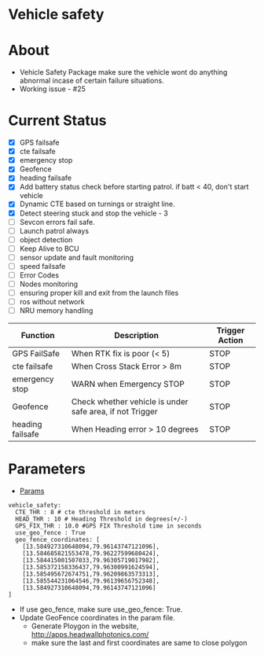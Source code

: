 # Vehicle safety

# About

- Vehicle Safety Package make sure the vehicle wont do anything abnormal incase of certain failure situations.
- Working issue - #25

# Current Status

-  [x] GPS failsafe
-  [x] cte failsafe
-  [x] emergency stop
-  [x] Geofence
-  [x] heading failsafe
-  [x] Add battery status check before starting patrol. if batt < 40, don't start vehicle
-  [x] Dynamic CTE based on turnings or straight line.
-  [x] Detect steering stuck and stop the vehicle - 3
-  [ ] Sevcon errors fail safe.
-  [ ] Launch patrol always
-  [ ] object detection
-  [ ] Keep Alive to BCU
-  [ ] sensor update and fault monitoring
-  [ ] speed failsafe
-  [ ] Error Codes
-  [ ] Nodes monitoring
-  [ ] ensuring proper kill and exit from the launch files
-  [ ] ros without network
-  [ ] NRU memory handling

| Function  | Description | Trigger Action |
|---|---| --- |
| GPS FailSafe  | When RTK fix is poor (< 5) | STOP |
| cte failsafe |  When Cross Stack Error > 8m | STOP |
| emergency stop  |  WARN when Emergency STOP  | STOP |
| Geofence | Check whether vehicle is under safe area, if not Trigger  | STOP
| heading failsafe  | When Heading error > 10 degrees  | STOP |

# Parameters

- [Params](params/vehicle_safety_params.yaml)

```
vehicle_safety:
  CTE_THR : 8 # cte threshold in meters
  HEAD_THR : 10 # Heading Threshold in degrees(+/-)
  GPS_FIX_THR : 10.0 #GPS FIX Threshold time in seconds
  use_geo_fence : True
  geo_fence_coordinates: [
    [13.584927310648094,79.96143747121096],
    [13.584685821553478,79.96227599680424],
    [13.584415001507033,79.96305719017982],
    [13.585372158336437,79.96300991624594],
    [13.585495672674751,79.96209863573313],
    [13.585544231064546,79.96139656752348],
    [13.584927310648094,79.96143747121096]
]
```

- If use geo_fence, make sure use_geo_fence: True.
- Update GeoFence coordinates in the param file.
    - Generate Ploygon in the website, http://apps.headwallphotonics.com/
    - make sure the last and first coordinates are same to close polygon